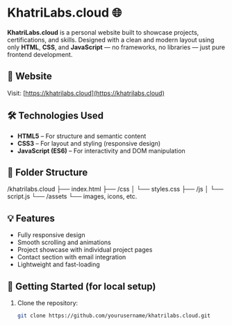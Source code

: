 # KhatriLabs.cloud 🌐

**KhatriLabs.cloud** is a personal website built to showcase projects, certifications, and skills. Designed with a clean and modern layout using only **HTML**, **CSS**, and **JavaScript** — no frameworks, no libraries — just pure frontend development.

## 🔗 Website

Visit: [https://khatrilabs.cloud](https://khatrilabs.cloud)

## 🛠️ Technologies Used

- **HTML5** – For structure and semantic content
- **CSS3** – For layout and styling (responsive design)
- **JavaScript (ES6)** – For interactivity and DOM manipulation

## 📁 Folder Structure

/khatrilabs.cloud
├── index.html
├── /css
│ └── styles.css
├── /js
│ └── script.js
└── /assets
└── images, icons, etc.


## 💡 Features

- Fully responsive design
- Smooth scrolling and animations
- Project showcase with individual project pages
- Contact section with email integration
- Lightweight and fast-loading

## 🚀 Getting Started (for local setup)

1. Clone the repository:
   ```bash
   git clone https://github.com/yourusername/khatrilabs.cloud.git
